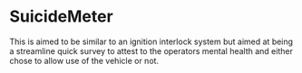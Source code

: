 # SuicideMeter
This is aimed to be similar to an ignition interlock system but aimed at being a streamline quick survey to attest to the operators mental health and either chose to allow use of the vehicle or not.
